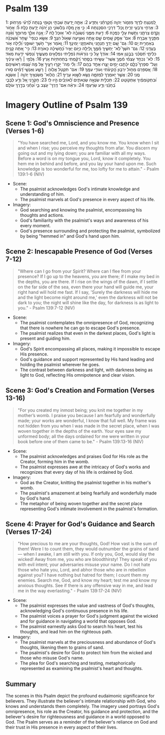 # Psalm 139
1: לַ֭מְנַצֵּחַ לְדָוִ֣ד מִזְמ֑וֹר יְהוָ֥ה חֲ֝קַרְתַּ֗נִי וַתֵּדָֽע׃
2: אַתָּ֣ה יָ֭דַעְתָּ שִׁבְתִּ֣י וְקוּמִ֑י בַּ֥נְתָּה לְ֝רֵעִ֗י מֵרָחֽוֹק׃
3: אָרְחִ֣י וְרִבְעִ֣י זֵרִ֑יתָ וְֽכָל־ דְּרָכַ֥י הִסְכַּֽנְתָּה׃
4: כִּ֤י אֵ֣ין מִ֭לָּה בִּלְשׁוֹנִ֑י הֵ֥ן יְ֝הוָ֗ה יָדַ֥עְתָּ כֻלָּֽהּ׃
5: אָח֣וֹר וָקֶ֣דֶם צַרְתָּ֑נִי וַתָּ֖שֶׁת עָלַ֣י כַּפֶּֽכָה׃
6: דַ֣עַת מִמֶּ֑נִּי נִ֝שְׂגְּבָ֗ה לֹא־ א֥וּכַֽל לָֽהּ׃
7: אָ֭נָ֥ה אֵלֵ֣ךְ מֵרוּחֶ֑ךָ וְ֝אָ֗נָה מִפָּנֶ֥יךָ אֶבְרָֽח׃
8: אִם־ אֶסַּ֣ק שָׁ֭מַיִם שָׁ֣ם אָ֑תָּה וְאַצִּ֖יעָה שְּׁא֣וֹל הִנֶּֽךָּ׃
9: אֶשָּׂ֥א כַנְפֵי־ שָׁ֑חַר אֶ֝שְׁכְּנָ֗ה בְּאַחֲרִ֥ית יָֽם׃
10: גַּם־ שָׁ֭ם יָדְךָ֣ תַנְחֵ֑נִי וְֽתֹאחֲזֵ֥נִי יְמִינֶֽךָ׃
11: וָ֭אֹמַר אַךְ־ חֹ֣שֶׁךְ יְשׁוּפֵ֑נִי וְ֝לַ֗יְלָה א֣וֹר בַּעֲדֵֽנִי׃
12: גַּם־ חֹשֶׁךְ֮ לֹֽא־ יַחְשִׁ֪יךְ מִ֫מֶּ֥ךָ וְ֭לַיְלָה כַּיּ֣וֹם יָאִ֑יר כַּ֝חֲשֵׁיכָ֗ה כָּאוֹרָֽה׃
13: כִּֽי־ אַ֭תָּה קָנִ֣יתָ כִלְיֹתָ֑י תְּ֝סֻכֵּ֗נִי בְּבֶ֣טֶן אִמִּֽי׃
14: אֽוֹדְךָ֗ עַ֤ל כִּ֥י נוֹרָא֗וֹת נִ֫פְלֵ֥יתִי נִפְלָאִ֥ים מַעֲשֶׂ֑יךָ וְ֝נַפְשִׁ֗י יֹדַ֥עַת מְאֹֽד׃
15: לֹא־ נִכְחַ֥ד עָצְמִ֗י מִ֫מֶּ֥ךָּ אֲשֶׁר־ עֻשֵּׂ֥יתִי בַסֵּ֑תֶר רֻ֝קַּ֗מְתִּי בְּֽתַחְתִּיּ֥וֹת אָֽרֶץ׃
16: גָּלְמִ֤י ׀ רָ֘א֤וּ עֵינֶ֗יךָ וְעַֽל־ סִפְרְךָ֮ כֻּלָּ֪ם יִכָּ֫תֵ֥בוּ יָמִ֥ים יֻצָּ֑רוּ אֶחָ֣ד בָּהֶֽם׃
17: וְלִ֗י מַה־ יָּקְר֣וּ רֵעֶ֣יךָ אֵ֑ל מֶ֥ה עָ֝צְמוּ רָאשֵׁיהֶֽם׃
18: אֶ֭סְפְּרֵם מֵח֣וֹל יִרְבּ֑וּן הֱ֝קִיצֹ֗תִי וְעוֹדִ֥י עִמָּֽךְ׃
19: אִם־ תִּקְטֹ֖ל אֱל֥וֹהַּ ׀ רָשָׁ֑ע וְאַנְשֵׁ֥י דָ֝מִ֗ים ס֣וּרוּ מֶֽנִּי׃
20: אֲשֶׁ֣ר יֹ֭אמְרֻךָ לִמְזִמָּ֑ה נָשֻׂ֖א לַשָּׁ֣וְא עָרֶֽיךָ׃
21: הֲלֽוֹא־ מְשַׂנְאֶ֖יךָ יְהוָ֥ה ׀ אֶשְׂנָ֑א וּ֝בִתְקוֹמְמֶ֗יךָ אֶתְקוֹטָֽט׃
22: תַּכְלִ֣ית שִׂנְאָ֣ה שְׂנֵאתִ֑ים לְ֝אוֹיְבִ֗ים הָ֣יוּ לִֽי׃
23: חָקְרֵ֣נִי אֵ֭ל וְדַ֣ע לְבָבִ֑י בְּ֝חָנֵ֗נִי וְדַ֣ע שַׂרְעַפָּֽי׃
24: וּרְאֵ֗ה אִם־ דֶּֽרֶךְ־ עֹ֥צֶב בִּ֑י וּ֝נְחֵ֗נִי בְּדֶ֣רֶךְ עוֹלָֽם׃

# Imagery Outline of Psalm 139

## Scene 1: God's Omniscience and Presence (Verses 1-6)

> "You have searched me, Lord, and you know me. You know when I sit and when I rise; you perceive my thoughts from afar. You discern my going out and my lying down; you are familiar with all my ways. Before a word is on my tongue you, Lord, know it completely. You hem me in behind and before, and you lay your hand upon me. Such knowledge is too wonderful for me, too lofty for me to attain." - Psalm 139:1-6 (NIV)

- Scene:
  - The psalmist acknowledges God's intimate knowledge and understanding of him.
  - The psalmist marvels at God's presence in every aspect of his life.
- Imagery:
  - God searching and knowing the psalmist, encompassing his thoughts and actions.
  - God's familiarity with the psalmist's ways and awareness of his every moment.
  - God's presence surrounding and protecting the psalmist, symbolized by being "hemmed in" and God's hand upon him.

## Scene 2: Inescapable Presence of God (Verses 7-12)

> "Where can I go from your Spirit? Where can I flee from your presence? If I go up to the heavens, you are there; if I make my bed in the depths, you are there. If I rise on the wings of the dawn, if I settle on the far side of the sea, even there your hand will guide me, your right hand will hold me fast. If I say, 'Surely the darkness will hide me and the light become night around me,' even the darkness will not be dark to you; the night will shine like the day, for darkness is as light to you." - Psalm 139:7-12 (NIV)

- Scene:
  - The psalmist contemplates the omnipresence of God, recognizing that there is nowhere he can go to escape God's presence.
  - The psalmist realizes that even in the darkest places, God's light is present and guiding him.
- Imagery:
  - God's Spirit encompassing all places, making it impossible to escape His presence.
  - God's guidance and support represented by His hand leading and holding the psalmist wherever he goes.
  - The contrast between darkness and light, with darkness being as light to God, reflecting His omnipotence and clear vision.

## Scene 3: God's Creation and Formation (Verses 13-16)

> "For you created my inmost being; you knit me together in my mother’s womb. I praise you because I am fearfully and wonderfully made; your works are wonderful, I know that full well. My frame was not hidden from you when I was made in the secret place, when I was woven together in the depths of the earth. Your eyes saw my unformed body; all the days ordained for me were written in your book before one of them came to be." - Psalm 139:13-16 (NIV)

- Scene:
  - The psalmist acknowledges and praises God for His role as the Creator, forming him in the womb.
  - The psalmist expresses awe at the intricacy of God's works and recognizes that every day of his life is ordained by God.
- Imagery:
  - God as the Creator, knitting the psalmist together in his mother's womb.
  - The psalmist's amazement at being fearfully and wonderfully made by God's hand.
  - The metaphor of being woven together and the secret place representing God's intimate involvement in the psalmist's formation.

## Scene 4: Prayer for God's Guidance and Search (Verses 17-24)

> "How precious to me are your thoughts, God! How vast is the sum of them! Were I to count them, they would outnumber the grains of sand— when I awake, I am still with you. If only you, God, would slay the wicked! Away from me, you who are bloodthirsty! They speak of you with evil intent; your adversaries misuse your name. Do I not hate those who hate you, Lord, and abhor those who are in rebellion against you? I have nothing but hatred for them; I count them my enemies. Search me, God, and know my heart; test me and know my anxious thoughts. See if there is any offensive way in me, and lead me in the way everlasting." - Psalm 139:17-24 (NIV)

- Scene:
  - The psalmist expresses the value and vastness of God's thoughts, acknowledging God's continuous presence in his life.
  - The psalmist voices a prayer for God's judgment against the wicked and for guidance in navigating a world that opposes God.
  - The psalmist earnestly asks God to search his heart, test his thoughts, and lead him on the righteous path.
- Imagery:
  - The psalmist marvels at the preciousness and abundance of God's thoughts, likening them to grains of sand.
  - The psalmist's desire for God to protect him from the wicked and those who misuse God's name.
  - The plea for God's searching and testing, metaphorically represented as examining the psalmist's heart and thoughts.

## Summary

The scenes in this Psalm depict the profound eudaimonic significance for believers. They illustrate the believer's intimate relationship with God, who knows and understands them completely. The imagery used portrays God's omnipresence, his role as the Creator, his guidance and protection, and the believer's desire for righteousness and guidance in a world opposed to God. The Psalm serves as a reminder of the believer's reliance on God and their trust in His presence in every aspect of their lives.